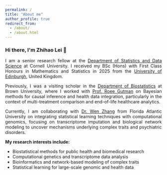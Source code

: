 ```yaml
---
permalink: /
title: "About me"
author_profile: true
redirect_from: 
  - /about/
  - /about.html
---
```



<h3>Hi there, I'm Zhihao Lei &#128075;</h3>
<p align="justify">
I am a senior research fellow at the <a href="https://stat.cornell.edu" target="_blank" rel="noopener noreferrer">Department of Statistics and Data Science</a> at Cornell University. I received my BSc (Hons) with First Class Honours in Mathematics and Statistics in 2025 from the <a href="https://www.ed.ac.uk/" target="_blank" rel="noopener noreferrer">University of Edinburgh</a>, United Kingdom.
</p>
<p align="justify">
Previously, I was a visiting scholar in the <a href="https://biostatistics.sph.brown.edu/" target="_blank" rel="noopener noreferrer">Department of Biostatistics</a> at Brown University, where I worked with <a href="https://vivo.brown.edu/display/rg5" target="_blank" rel="noopener noreferrer">Prof. Roee Gutman</a> on Bayesian methods for causal inference and health data integration, particularly in the context of multi-treatment comparison and end-of-life healthcare analytics.
</p>
<p align="justify">
Currently, I am collaborating with <a href="https://scholar.google.com/citations?user=N6KebJsAAAAJ&hl=en" target="_blank" rel="noopener noreferrer">Dr. Wen Zhang</a> from Florida Atlantic University on integrating statistical learning techniques with computational genomics, focusing on transcriptome imputation and biological network modeling to uncover mechanisms underlying complex traits and psychiatric disorders.
</p>
<p align="justify">
<strong>My research interests include:</strong>
</p>

<ul>
  <li>Biostatistical methods for public health and biomedical research</li>
  <li>Computational genetics and transcriptome data analysis</li>
  <li>Bioinformatics and network-based modeling of complex traits</li>
  <li>Statistical learning for large-scale genomic and health data</li>
</ul>


